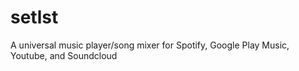setlst
======

A universal music player/song mixer for Spotify, Google Play Music, Youtube, and Soundcloud
